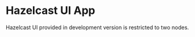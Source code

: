 Hazelcast UI App
=============

Hazelcast UI provided in development version is restricted to two nodes. 
